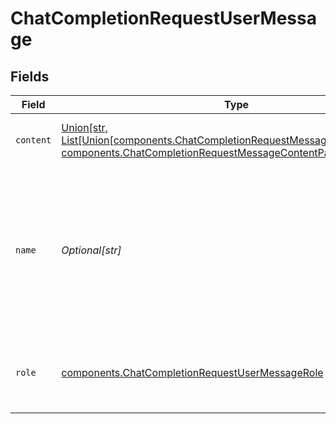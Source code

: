 # ChatCompletionRequestUserMessage


## Fields

| Field                                                                                                                                                                          | Type                                                                                                                                                                           | Required                                                                                                                                                                       | Description                                                                                                                                                                    |
| ------------------------------------------------------------------------------------------------------------------------------------------------------------------------------ | ------------------------------------------------------------------------------------------------------------------------------------------------------------------------------ | ------------------------------------------------------------------------------------------------------------------------------------------------------------------------------ | ------------------------------------------------------------------------------------------------------------------------------------------------------------------------------ |
| `content`                                                                                                                                                                      | [Union[str, List[Union[components.ChatCompletionRequestMessageContentPartText, components.ChatCompletionRequestMessageContentPartImage]]]](../../models/components/content.md) | :heavy_check_mark:                                                                                                                                                             | The contents of the user message.<br/>                                                                                                                                         |
| `name`                                                                                                                                                                         | *Optional[str]*                                                                                                                                                                | :heavy_minus_sign:                                                                                                                                                             | An optional name for the participant. Provides the model information to differentiate between participants of the same role.                                                   |
| `role`                                                                                                                                                                         | [components.ChatCompletionRequestUserMessageRole](../../models/components/chatcompletionrequestusermessagerole.md)                                                             | :heavy_check_mark:                                                                                                                                                             | The role of the messages author, in this case `user`.                                                                                                                          |
